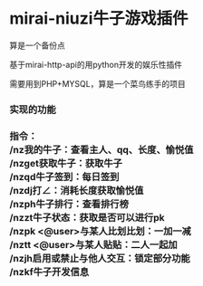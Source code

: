 # mirai-niuzi牛子游戏插件
<p>算是一个备份点</p>
<p>基于mirai-http-api的用python开发的娱乐性插件</p>
<p>需要用到PHP+MYSQL，算是一个菜鸟练手的项目</p>
<p><h3>实现的功能<h3></p>
<p>指令：<br>/nz我的牛子：查看主人、qq、长度、愉悦值<br>
/nzget获取牛子：获取牛子<br>
/nzqd牛子签到：每日签到<br>
/nzdj打∠：消耗长度获取愉悦值<br>
/nzph牛子排行：查看排行榜<br>
/nzzt牛子状态：获取是否可以进行pk<br>
/nzpk <@user>与某人比划比划：一加一减<br>
/nztt <@user>与某人贴贴：二人一起加<br>
/nzjh启用或禁止与他人交互：锁定部分功能<br>
/nzkf牛子开发信息
</p>
